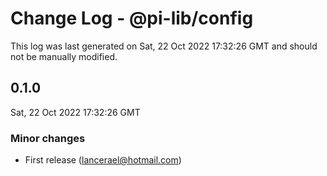 # Change Log - @pi-lib/config

This log was last generated on Sat, 22 Oct 2022 17:32:26 GMT and should not be manually modified.

<!-- Start content -->

## 0.1.0

Sat, 22 Oct 2022 17:32:26 GMT

### Minor changes

- First release (lancerael@hotmail.com)
